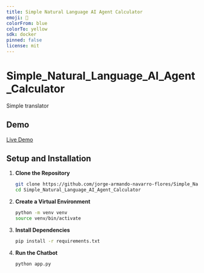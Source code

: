 ```yaml
---
title: Simple Natural Language AI Agent Calculator
emoji: 🐨
colorFrom: blue
colorTo: yellow
sdk: docker
pinned: false
license: mit
---
```


# Simple_Natural_Language_AI_Agent_Calculator

Simple translator

## Demo

[Live Demo](https://huggingface.co/spaces/JanfNavf/Simple_Natural_Language_AI_Agent_Calculator)

## Setup and Installation

1. **Clone the Repository**

   ```sh
   git clone https://github.com/jorge-armando-navarro-flores/Simple_Natural_Language_AI_Agent_Calculator.git
   cd Simple_Natural_Language_AI_Agent_Calculator
   ```

2. **Create a Virtual Environment**

   ```sh
   python -m venv venv
   source venv/bin/activate
   ```

3. **Install Dependencies**

   ```sh
   pip install -r requirements.txt
   ```

4. **Run the Chatbot**
   ```sh
   python app.py
   ```

